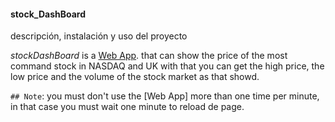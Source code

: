 #### stock_DashBoard

descripción, instalación y uso del proyecto

_stockDashBoard_ is a [Web App]('https://j0h4ns10.github.io/stock_DashBoard/'). that can show the price of the most command stock in NASDAQ and UK with that you can get the high price, the low price and the volume of the stock market as that showd.

`## Note`: you must don't use the [Web App] more than one time per minute, in that case you must wait one minute to reload de page.

